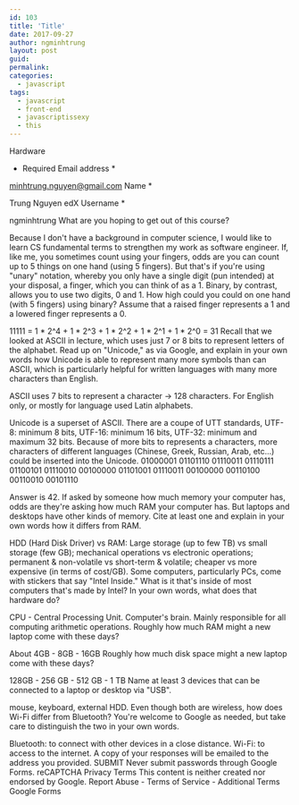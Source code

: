 ```yaml
---
id: 103
title: 'Title'
date: 2017-09-27
author: ngminhtrung
layout: post
guid: 
permalink: 
categories:
  - javascript
tags:
  - javascript
  - front-end
  - javascriptissexy
  - this
---
```


Hardware
* Required
Email address *

minhtrung.nguyen@gmail.com
Name *

Trung Nguyen
edX Username *

ngminhtrung
What are you hoping to get out of this course?

Because I don't have a background in computer science, I would like to learn CS fundamental terms to strengthen my work as software engineer. 
If, like me, you sometimes count using your fingers, odds are you can count up to 5 things on one hand (using 5 fingers). But that's if you're using "unary" notation, whereby you only have a single digit (pun intended) at your disposal, a finger, which you can think of as a 1. Binary, by contrast, allows you to use two digits, 0 and 1. How high could you could on one hand (with 5 fingers) using binary? Assume that a raised finger represents a 1 and a lowered finger represents a 0.

11111 = 1 * 2^4 + 1 * 2^3 + 1 * 2^2 + 1 * 2^1 + 1 * 2^0 = 31
Recall that we looked at ASCII in lecture, which uses just 7 or 8 bits to represent letters of the alphabet. Read up on "Unicode," as via Google, and explain in your own words how Unicode is able to represent many more symbols than can ASCII, which is particularly helpful for written languages with many more characters than English.

ASCII uses 7 bits to represent a character -> 128 characters.  For English only, or mostly for language used Latin alphabets. 

Unicode is a superset of ASCII. There are a coupe of UTT standards, UTF-8: minimum 8 bits, UTF-16: minimum 16 bits, UTF-32: minimum and maximum 32 bits. Because of more bits to represents a characters, more characters of different languages (Chinese, Greek, Russian, Arab, etc...) could be inserted into the Unicode. 
01000001 01101110 01110011 01110111 01100101 01110010 00100000 01101001 01110011 00100000 00110100 00110010 00101110

Answer is 42.
If asked by someone how much memory your computer has, odds are they're asking how much RAM your computer has. But laptops and desktops have other kinds of memory. Cite at least one and explain in your own words how it differs from RAM.

HDD (Hard Disk Driver) vs RAM: Large storage (up to few TB) vs small storage (few GB); mechanical operations vs electronic operations; permanent & non-volatile vs short-term & volatile; cheaper vs more expensive (in terms of cost/GB). 
Some computers, particularly PCs, come with stickers that say "Intel Inside." What is it that's inside of most computers that's made by Intel? In your own words, what does that hardware do?

CPU - Central Processing Unit. Computer's brain. Mainly responsible for all computing arithmetic operations. 
Roughly how much RAM might a new laptop come with these days?

About 4GB - 8GB - 16GB
Roughly how much disk space might a new laptop come with these days?

128GB - 256 GB - 512 GB - 1 TB
Name at least 3 devices that can be connected to a laptop or desktop via "USB".

mouse, keyboard, external HDD. 
Even though both are wireless, how does Wi-Fi differ from Bluetooth? You're welcome to Google as needed, but take care to distinguish the two in your own words.

Bluetooth: to connect with other devices in a close distance. Wi-Fi: to access to the internet.
A copy of your responses will be emailed to the address you provided.
SUBMIT
Never submit passwords through Google Forms.
reCAPTCHA
Privacy
Terms
This content is neither created nor endorsed by Google. Report Abuse - Terms of Service - Additional Terms
Google Forms